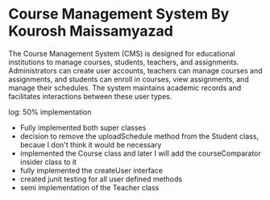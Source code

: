 # Course Management System By Kourosh Maissamyazad
The Course Management System (CMS) is designed for educational institutions to manage courses, students, teachers, and assignments. Administrators can create user accounts, teachers can manage courses and assignments, and students can enroll in courses, view assignments, and manage their schedules. The system maintains academic records and facilitates interactions between these user types.


log: 50% implementation
- Fully implemented both super classes
- decision to remove the uploadSchedule method from the Student class, becaue I don't think it would be necessary
- implemented the Course class and later I will add the courseComparator insider class to it
- fully implemented the createUser interface
- created junit testing for all user defined methods
- semi implementation of the Teacher class
  

